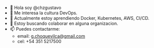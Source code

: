 - 👋 Hola soy  @chzgustavo
- 👀 Me interesa la cultura DevOps.
- 🌱 Actualmente estoy aprendiendo Docker, Kubernetes,  AWS, CI/CD.
- 💞️ Estoy buscando colaborar en alguna organizacion.
- 📫 Puedes contactarme:
     - email: g.choquevilca@gmail.com
     - cel: +54 351 5217500
<!---
chzgustavo/chzgustavo is a ✨ special ✨ repository because its `README.md` (this file) appears on your GitHub profile.
You can click the Preview link to take a look at your changes.
--->
